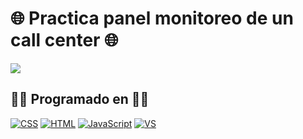 # :globe_with_meridians: Practica panel monitoreo de un call center :globe_with_meridians:
[![](https://img.shields.io/github/last-commit/marigabi94/python_practicas_basicas?style=plastic&logo=github&logoColor=white&labelColor=101010)]()


## :woman_technologist: Programado en :woman_technologist:
[![CSS](https://img.shields.io/badge/CSS-1572B6?style=for-the-badge&logo=css3&logoColor=white&labelColor=101010)]()
[![HTML](https://img.shields.io/badge/HTML-E34F26?style=for-the-badge&logo=html5&logoColor=white&labelColor=101010)]()
[![JavaScript](https://img.shields.io/badge/JavaScript-F7DF1E?style=for-the-badge&logo=javascript&logoColor=white&labelColor=101010)]()
[![VS](https://img.shields.io/badge/Visual_Studio_Code-007ACC?style=for-the-badge&logo=visual-studio-code&logoColor=white&labelColor=101010)]()
